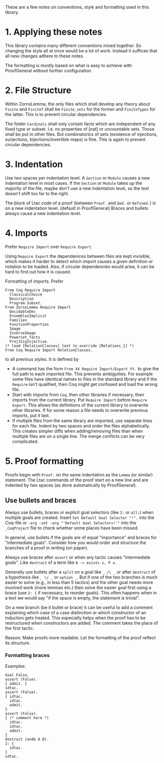These are a few notes on conventions, style and formatting used in
this library.

# 1. Applying these notes
This library contains many different conventions mixed
together. So changing the style all at once would be a lot of work.
Instead it suffices that all new changes adhere to these notes.

The formatting is mostly based on what is easy to achieve with
ProofGeneral without further configuration.

# 2. File Structure
Within ZornsLemma, the only files which shall develop any theory about
`Finite` and `FiniteT` shall be `Finite_sets` for the former and
`FiniteTypes` for the latter. This is to prevent circular
dependencies.

The folder `Cardinals` shall only contain facts which are independent of
any fixed type or subset. I.e. no properties of [nat] or uncountable sets.
Those shall be put in other files. But combinatorics of sets (existence of
injections, surjections, bijections/invertible maps) is fine.
This is again to prevent circular dependencies.

# 3. Indentation
Use two spaces per indentation level.
A `Section` or `Module` causes a new indentation level in most cases. If the
`Section` or `Module` takes up the majority of the file, maybe don't use a new
indentation level, so the text doesn't shift too far to the right.

The block of Ltac code of a proof (between `Proof.` and `Qed.` or `Defined.`)
is on a new indentation level. (default in ProofGeneral) Braces and bullets
always cause a new indentation level.

# 4. Imports
Prefer `Require Import` over `Require Export`.

Using `Require Export` the dependenices between files are kept
invisible, which makes it harder to detect which import causes a given
definition or notation to be loaded. Also, if circular dependencies
would arise, it can be hard to find out how it is caused.

Formatting of imports.
Prefer
```coq
From Coq Require Import
  ClassicalChoice
  Description
  Program.Subset.
From ZornsLemma Require Import
  DecidableDec
  EnsemblesImplicit
  Families
  FunctionProperties
  Image
  InverseImage
  Powerset_facts
  Proj1SigInjective.
(* load [RelationClasses] last to override [Relations_1] *)
From Coq Require Import RelationClasses.
```
to all previous styles. It is defined by
* A command has the form `From XX Require Import/Export YY.` to give
  the full path to each imported file.  This prevents ambiguities. For
  example some files have identical names to files in the standard
  library and if the `Require` isn't qualified, then Coq might get
  confused and load the wrong file.
* Start with imports from `Coq`, then other libraries if necessary,
  then imports from the current library. Put `Require Import` before
  `Require Export`.
  This allows the definitions of the current library to overwrite
  other libraries.
  If for some reason a file needs to overwrite previous imports, put
  it last.
* If multiple files from the same library are imported, use separate
  lines for each file. Indent by two spaces and order the files
  alphabetically.
  This creates simpler diffs when adding/removing files than when
  multiple files are on a single line. The merge conflicts can be very
  complicated.

# 5. Proof formatting
Proofs begin with `Proof.` on the same indentation as the `Lemma` (or
similar) statement. The Ltac commands of the proof start on a new line
and are indented by two spaces (as done automatically by ProofGeneral).

## Use bullets and braces
Always use bullets, braces or explicit goal selectors (like `2:` or `all:`)
when multiple goals are created. Insert `Set Default Goal Selector "!".` into
the Coq-file or `-arg -set -arg "'Default Goal Selector=!'"` into the
`_CoqProject` file to check whether some places have been missed.

In general, use bullets if the goals are of equal "importance" and braces for
"intermediate goals". Consider how you would order and structure the branches
of a proof in writing (on paper).

Always use braces after `assert` or when any tactic causes "intermediate
goals". Like `destruct` of a term like `A -> exists x, P x`.

Generally use bullets after a `split` on a goal like `_ /\ _` or after
`destruct` of a hypothesis like `_ \/ _` or `option _`. But if one of the two
branches is much easier to solve (e.g., in less than 5 tactics) and the other goal
needs more involved work (more lemmas etc.) then solve the easier goal first
using a brace (use `2: {` if necessary, to reorder goals).
This often happens when in a text we would say "if the space is empty, the
statement is trivial".

On a new branch (be it bullet or brace) it can be useful to add a comment
explaining which case of a case distinction or which constructor of an
induction gets treated. This especially helps when the proof has to be
restructured when constructors are added. The comment takes the place
of the first tactic.

Reason: Make proofs more readable. Let the formatting of the proof reflect its
structure.

### Formatting braces
Examples:
```coq
Goal False.
assert (False).
{ admit. }
idtac.
assert (False).
{ idtac.
  idtac.
  admit.
}
assert (False).
{ (* comment here *)
  idtac.
  idtac.
  admit.
}
destruct (andb A B).
2: {
  idtac.
}
idtac.
```
